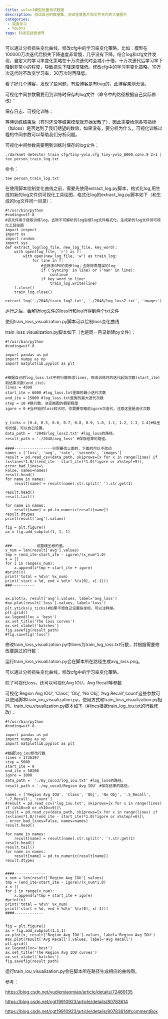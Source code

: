 ```yaml
---
title: yolov3模型批量测试数据
description: 测试自己的数据集，测试任意图片和文件夹内的大量图片             
categories:
 - 深度学习
 - YOLOY3
tags: 科技宅拯救世界
---
```


可以通过分析损失变化曲线，修改cfg中的学习率变化策略，比如：模型在100000万次迭代后损失下降速度非常慢，几乎没有下降。结合log和cfg文件发现，自定义的学习率变化策略在十万次迭代时会减小十倍，十万次迭代后学习率下降到非常小的程度，导致损失下降速度降低。修改cfg中的学习率变化策略，10万次迭代时不改变学习率，30万次时再降低。

看了好几个博客，发现了些问题，有些博客是有bug的，此博客亲测无误。

可视化中间参数需要用到训练时保存的log文件（命令中的路径根据自己实际修改）：

保存日志、可视化训练：

等待训练结束后（有时还没等结束模型就开始发散了），因此需要检测各项指标（如loss）是否达到了我们期望的数值，如果没有，要分析为什么。可视化训练过程的中间参数可以帮助我们分析问题。

可视化中间参数需要用到训练时保存的log文件：

`./darknet detector train cfg/tiny-yolo.cfg tiny-yolo_8000.conv.9 2>1 | tee person_train_log.txt`

命令：

`tee person_train_log.txt`

在使用脚本绘制变化曲线之前，需要先使用extract_log.py脚本，格式化log,用生成的新的log文件供可视化工具绘图，格式化log的extract_log.py脚本如下（和生成的log文件同一目录）：

```
#!/usr/bin/python
#coding=utf-8
#该文件用于提取训练log，去除不可解析的log后使log文件格式化，生成新的log文件供可视化工具绘图
import inspect
import os
import random
import sys
def extract_log(log_file, new_log_file, key_word):
    with open(log_file, 'r') as f:
        with open(new_log_file, 'w') as train_log:
            for line in f:
                #去除多GPU的同步log；去除除零错误的log
                if ('Syncing' in line) or ('nan' in line):
                    continue
                if key_word in line:
                    train_log.write(line)
    f.close()
    train_log.close()
 
extract_log('./2048/train_log2.txt', './2048/log_loss2.txt', 'images')

```

运行之后，会解析log文件的loss行和iou行得到两个txt文件

使用train_loss_visualization.py脚本可以绘制loss变化曲线 

train_loss_visualization.py脚本如下（也是同一目录新建py文件）：

```
#!/usr/bin/python
#coding=utf-8
 
import pandas as pd
import numpy as np
import matplotlib.pyplot as plt
 
 
#根据自己的log_loss.txt中的行数修改lines, 修改训练时的迭代起始次数(start_ite)和结束次数(end_ite)。
lines = 4500
start_ite = 6000 #log_loss.txt里面的最小迭代次数
end_ite = 15000 #log_loss.txt里面的最大迭代次数
step = 10 #跳行数，决定画图的稠密程度
igore = 0 #当开始的loss较大时，你需要忽略前igore次迭代，注意这里是迭代次数
 
 
y_ticks = [0.4, 0.5, 0.6, 0.7, 0.8, 0.9, 1.0, 1.1, 1.2, 1.3, 1.4]#纵坐标的值，可以自己设置。
data_path =  '2048/log_loss2.txt' #log_loss的路径。
result_path = './2048/avg_loss' #保存结果的路径。
 
####-----------------只需要改上面的，下面的可以不改动
names = ['loss', 'avg', 'rate', 'seconds', 'images']
result = pd.read_csv(data_path, skiprows=[x for x in range(lines) if (x<lines*1.0/((end_ite - start_ite)*1.0)*igore or x%step!=9)], error_bad_lines=\
False, names=names)
result.head()
for name in names:
    result[name] = result[name].str.split(' ').str.get(1)
 
result.head()
result.tail()
 
for name in names:
    result[name] = pd.to_numeric(result[name])
result.dtypes
print(result['avg'].values)
 
fig = plt.figure()
ax = fig.add_subplot(1, 1, 1)
 
 
###-----------设置横坐标的值。
x_num = len(result['avg'].values)
tmp = (end_ite-start_ite - igore)/(x_num*1.0)
x = []
for i in range(x_num):
	x.append(i*tmp + start_ite + igore)
#print(x)
print('total = %d\n' %x_num)
print('start = %d, end = %d\n' %(x[0], x[-1]))
###----------
 
 
ax.plot(x, result['avg'].values, label='avg_loss')
#ax.plot(result['loss'].values, label='loss')
plt.yticks(y_ticks)#如果不想自己设置纵坐标，可以注释掉。
plt.grid()
ax.legend(loc = 'best')
ax.set_title('The loss curves')
ax.set_xlabel('batches')
fig.savefig(result_path)
#fig.savefig('loss')
```



修改train_loss_visualization.py中lines为train_log_loss.txt行数，并根据需要修改要跳过的行数：

运行train_loss_visualization.py会在脚本所在路径生成avg_loss.png。

可以通过分析损失变化曲线，修改cfg中的学习率变化策略。

除了可视化loss，还可以可视化Avg IOU，Avg Recall等参数 

可视化’Region Avg IOU’, ‘Class’, ‘Obj’, ‘No Obj’, ‘Avg Recall’,’count’这些参数可以使用脚本train_iou_visualization.py，使用方式和train_loss_visualization.py相同，train_iou_visualization.py脚本如下（#lines根据train_log_iou.txt的行数修改）：

```\
#!/usr/bin/python
#coding=utf-8
 
import pandas as pd
import numpy as np
import matplotlib.pyplot as plt
 
#根据log_iou修改行数
lines = 1736397
step = 5000
start_ite = 0
end_ite = 50200
igore = 1000
data_path =  './my_coco3/log_iou.txt' #log_loss的路径。
result_path = './my_coco3/Region Avg IOU' #保存结果的路径。
 
names = ['Region Avg IOU', 'Class', 'Obj', 'No Obj', '.5_Recall', '.7_Recall', 'count']
#result = pd.read_csv('log_iou.txt', skiprows=[x for x in range(lines) if (x%10==0 or x%10==9)]\
result = pd.read_csv(data_path, skiprows=[x for x in range(lines) if (x<lines*1.0/((end_ite - start_ite)*1.0)*igore or x%step!=0)]\
, error_bad_lines=False, names=names)
result.head()
 
for name in names:
    result[name] = result[name].str.split(': ').str.get(1)
result.head()
result.tail()
for name in names:
    result[name] = pd.to_numeric(result[name])
result.dtypes
 
 
####--------------
x_num = len(result['Region Avg IOU'].values)
tmp = (end_ite-start_ite - igore)/(x_num*1.0)
x = []
for i in range(x_num):
	x.append(i*tmp + start_ite + igore)
#print(x)
print('total = %d\n' %x_num)
print('start = %d, end = %d\n' %(x[0], x[-1]))
####-------------
 
 
fig = plt.figure()
ax = fig.add_subplot(1,1,1)
ax.plot(x, result['Region Avg IOU'].values, label='Region Avg IOU')
#ax.plot(result['Avg Recall'].values, label='Avg Recall')
plt.grid()
ax.legend(loc='best')
ax.set_title('The Region Avg IOU curves')
ax.set_xlabel('batches')
fig.savefig(result_path)
```

运行train_iou_visualization.py会在脚本所在路径生成相应的曲线图。

参考：

https://blog.csdn.net/yudiemiaomiao/article/details/72469135

https://blog.csdn.net/cgt19910923/article/details/80783614

https://blog.csdn.net/cgt19910923/article/details/80783614#commentBox